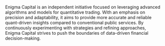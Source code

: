 Enigma Capital is an independent initiative focused on leveraging advanced algorithms and models for quantitative trading. With an emphasis on precision and adaptability, it aims to provide more accurate and reliable quant-driven insights compared to conventional public services. By continuously experimenting with strategies and refining approaches, Enigma Capital strives to push the boundaries of data-driven financial decision-making.
